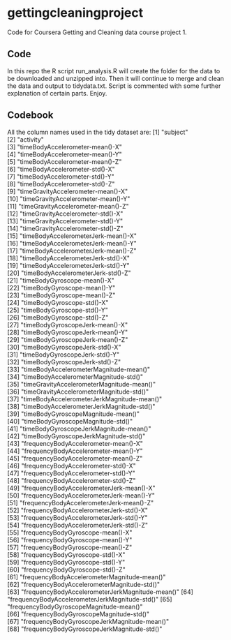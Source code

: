 # gettingcleaningproject
Code for Coursera Getting and Cleaning data course project 1.

## Code
In this repo the R script run_analysis.R will create the folder for the data to be downloaded and unzipped into. 
Then it will continue to merge and clean the data and output to tidydata.txt.
Script is commented with some further explanation of certain parts. Enjoy. 

## Codebook
All the column names used in the tidy dataset are:
[1] "subject"                                       
 [2] "activity"                                      
 [3] "timeBodyAccelerometer-mean()-X"                
 [4] "timeBodyAccelerometer-mean()-Y"                
 [5] "timeBodyAccelerometer-mean()-Z"                
 [6] "timeBodyAccelerometer-std()-X"                 
 [7] "timeBodyAccelerometer-std()-Y"                 
 [8] "timeBodyAccelerometer-std()-Z"                 
 [9] "timeGravityAccelerometer-mean()-X"             
[10] "timeGravityAccelerometer-mean()-Y"             
[11] "timeGravityAccelerometer-mean()-Z"             
[12] "timeGravityAccelerometer-std()-X"              
[13] "timeGravityAccelerometer-std()-Y"              
[14] "timeGravityAccelerometer-std()-Z"              
[15] "timeBodyAccelerometerJerk-mean()-X"            
[16] "timeBodyAccelerometerJerk-mean()-Y"            
[17] "timeBodyAccelerometerJerk-mean()-Z"            
[18] "timeBodyAccelerometerJerk-std()-X"             
[19] "timeBodyAccelerometerJerk-std()-Y"             
[20] "timeBodyAccelerometerJerk-std()-Z"             
[21] "timeBodyGyroscope-mean()-X"                    
[22] "timeBodyGyroscope-mean()-Y"                    
[23] "timeBodyGyroscope-mean()-Z"                    
[24] "timeBodyGyroscope-std()-X"                     
[25] "timeBodyGyroscope-std()-Y"                     
[26] "timeBodyGyroscope-std()-Z"                     
[27] "timeBodyGyroscopeJerk-mean()-X"                
[28] "timeBodyGyroscopeJerk-mean()-Y"                
[29] "timeBodyGyroscopeJerk-mean()-Z"                
[30] "timeBodyGyroscopeJerk-std()-X"                 
[31] "timeBodyGyroscopeJerk-std()-Y"                 
[32] "timeBodyGyroscopeJerk-std()-Z"                 
[33] "timeBodyAccelerometerMagnitude-mean()"         
[34] "timeBodyAccelerometerMagnitude-std()"          
[35] "timeGravityAccelerometerMagnitude-mean()"      
[36] "timeGravityAccelerometerMagnitude-std()"       
[37] "timeBodyAccelerometerJerkMagnitude-mean()"     
[38] "timeBodyAccelerometerJerkMagnitude-std()"      
[39] "timeBodyGyroscopeMagnitude-mean()"             
[40] "timeBodyGyroscopeMagnitude-std()"              
[41] "timeBodyGyroscopeJerkMagnitude-mean()"         
[42] "timeBodyGyroscopeJerkMagnitude-std()"          
[43] "frequencyBodyAccelerometer-mean()-X"           
[44] "frequencyBodyAccelerometer-mean()-Y"           
[45] "frequencyBodyAccelerometer-mean()-Z"           
[46] "frequencyBodyAccelerometer-std()-X"            
[47] "frequencyBodyAccelerometer-std()-Y"            
[48] "frequencyBodyAccelerometer-std()-Z"            
[49] "frequencyBodyAccelerometerJerk-mean()-X"       
[50] "frequencyBodyAccelerometerJerk-mean()-Y"       
[51] "frequencyBodyAccelerometerJerk-mean()-Z"       
[52] "frequencyBodyAccelerometerJerk-std()-X"        
[53] "frequencyBodyAccelerometerJerk-std()-Y"        
[54] "frequencyBodyAccelerometerJerk-std()-Z"        
[55] "frequencyBodyGyroscope-mean()-X"               
[56] "frequencyBodyGyroscope-mean()-Y"               
[57] "frequencyBodyGyroscope-mean()-Z"               
[58] "frequencyBodyGyroscope-std()-X"                
[59] "frequencyBodyGyroscope-std()-Y"                
[60] "frequencyBodyGyroscope-std()-Z"                
[61] "frequencyBodyAccelerometerMagnitude-mean()"    
[62] "frequencyBodyAccelerometerMagnitude-std()"     
[63] "frequencyBodyAccelerometerJerkMagnitude-mean()"
[64] "frequencyBodyAccelerometerJerkMagnitude-std()" 
[65] "frequencyBodyGyroscopeMagnitude-mean()"        
[66] "frequencyBodyGyroscopeMagnitude-std()"         
[67] "frequencyBodyGyroscopeJerkMagnitude-mean()"    
[68] "frequencyBodyGyroscopeJerkMagnitude-std()"
